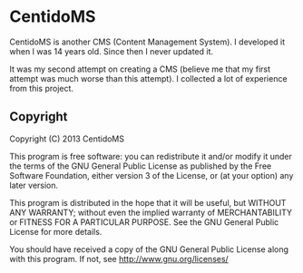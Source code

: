 CentidoMS
=========

CentidoMS is another CMS (Content Management System). I developed it when I was 14 years old. Since then I never updated it.

It was my second attempt on creating a CMS (believe me that my first attempt was much worse than this attempt). I collected a lot of experience from this project.

## Copyright
Copyright (C) 2013 CentidoMS

This program is free software: you can redistribute it and/or modify
it under the terms of the GNU General Public License as published by
the Free Software Foundation, either version 3 of the License, or
(at your option) any later version.

This program is distributed in the hope that it will be useful,
but WITHOUT ANY WARRANTY; without even the implied warranty of
MERCHANTABILITY or FITNESS FOR A PARTICULAR PURPOSE.  See the
GNU General Public License for more details.

You should have received a copy of the GNU General Public License
along with this program.  If not, see <http://www.gnu.org/licenses/>
